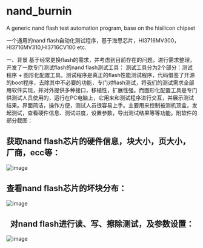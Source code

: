 # nand_burnin
A generic nand flash test automation program, base on the hisilicon chipset

一个通用的nand flash自动化测试程序，基于海思芯片，HI3716MV300，HI3716MV310,HI3716CV100 etc.

一、背景
   基于经常更换flash的需求，并考虑到目前存在的问题，进行需求整理，开发了一款专门测试flash的nand flash测试工具：
测试工具分为2个部分：测试程序 + 图形化配置工具。测试程序是真正的flash性能测试程序，代码借鉴了开源的boot程序，去除其中不必要的功能，专门对flash测试，将我们的测试需求全部用软件实现，并对外提供多种接口，移植性，扩展性强。而图形化配置工具是专门供测试人员使用的，运行在PC电脑上，它用来和测试程序进行交互，并展示测试结果。界面简洁，操作方便，测试人员很容易上手。主要用来控制被测机顶盒，发起测试，查看硬件信息、测试进度，设置参数，导出测试结果等等功能。附软件的部分截图：

获取nand flash芯片的硬件信息，块大小，页大小，厂商，ecc等：
-------------
 ![image](https://github.com/y33988979/nand_burnin/blob/master/screenshot/hw_info.png)
 
 
查看nand flash芯片的坏块分布：
-------------
 ![image](https://github.com/y33988979/nand_burnin/blob/master/screenshot/nand_bad.png)
 
  
对nand flash进行读、写、擦除测试，及参数设置：
--------------------
 ![image](https://github.com/y33988979/nand_burnin/blob/master/screenshot/test.png)
